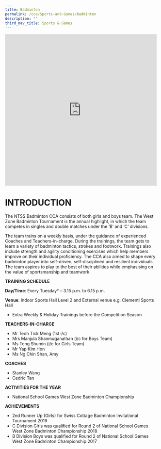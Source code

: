```yaml
---
title: Badminton
permalink: /cca/Sports-and-Games/badminton
description: ""
third_nav_title: Sports & Games
---
```

<iframe allowfullscreen="true" height="500" width="500" frameborder="0" src="https://docs.google.com/presentation/d/e/2PACX-1vSBljHWukhwDMaDRosGI72bc64CjhQA057crL1ks4Djnel_IqmU7tb4H8XrQIYwnRQ3a64MLgvu7cyU/embed?start=true&amp;loop=true&amp;delayms=3000"></iframe>

# INTRODUCTION

The NTSS Badminton CCA consists of both girls and boys team. The West Zone Badminton Tournament is the annual highlight, in which the team competes in singles and double matches under the ‘B’ and ‘C’ divisions.

The team trains on a weekly basis, under the guidance of experienced Coaches and Teachers-in-charge. During the trainings, the team gets to learn a variety of badminton tactics, strokes and footwork. Trainings also include strength and agility conditioning exercises which help members improve on their individual proficiency. The CCA also aimed to shape every badminton player into self-driven, self-disciplined and resilient individuals. The team aspires to play to the best of their abilities while emphasising on the value of sportsmanship and teamwork.

**TRAINING SCHEDULE**

**Day/Time**: Every Tuesday* – 3.15 p.m. to 6.15 p.m.

**Venue**: Indoor Sports Hall Level 2 and External venue e.g. Clementi Sports Hall

* Extra Weekly & Holiday Trainings before the Competition Season

**TEACHERS-IN-CHARGE**

* Mr Teoh Tick Meng (1st i/c)
* Mrs Manjula Shanmuganathan (i/c for Boys Team)
* Ms Teng Shumin (i/c for Girls Team)
* Mr Yap Kim Hon
* Ms Ng Chin Shan, Amy

**COACHES**

* Stanley Wang
* Cedric Tan

**ACTIVITIES FOR THE YEAR**


* National School Games West Zone Badminton  Championship

**ACHIEVEMENTS**

* 2nd Runner Up (Girls) for Swiss Cottage Badminton Invitational Tournament 2019
* C Division Girls was qualified for Round 2 of National School Games West Zone Badminton Championship 2018
* B Division Boys was qualified for Round 2 of National School Games West Zone Badminton Championship 2017
